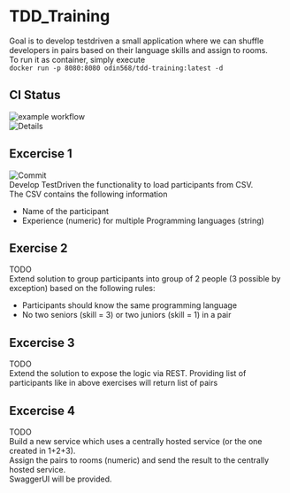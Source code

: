 # TDD_Training
Goal is to develop testdriven a small application where we can shuffle developers in pairs based on their language skills and assign to rooms.  
To run it as container, simply execute  
```docker run -p 8080:8080 odin568/tdd-training:latest -d```

## CI Status
![example workflow](https://github.com/odin568/TDD_TRAINING/actions/workflows/gradle.yml/badge.svg)  
![Details](https://github.com/odin568/TDD_Training/actions/workflows/gradle.yml)

## Excercise 1
![Commit](https://github.com/odin568/TDD_Training/commit/2e60b5e7943ecc87f828db60aba10185c782fdcc)  
Develop TestDriven the functionality to load participants from CSV.  
The CSV contains the following information
* Name of the participant
* Experience (numeric) for multiple Programming languages (string)

## Exercise 2
TODO  
Extend solution to group participants into group of 2 people (3 possible by exception) based on the following rules:
* Participants should know the same programming language
* No two seniors (skill = 3) or two juniors (skill = 1) in a pair

## Excercise 3
TODO  
Extend the solution to expose the logic via REST. Providing list of participants like in above exercises will return list of pairs

## Excercise 4
TODO  
Build a new service which uses a centrally hosted service (or the one created in 1+2+3).  
Assign the pairs to rooms (numeric) and send the result to the centrally hosted service.  
SwaggerUI will be provided.
